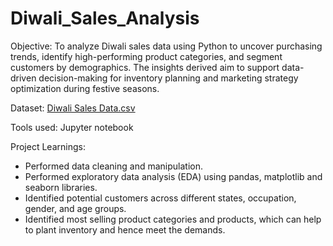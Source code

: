 # Diwali_Sales_Analysis
Objective:
To analyze Diwali sales data using Python to uncover purchasing trends, identify high-performing product categories, and segment customers by demographics. The insights derived aim to support data-driven decision-making for inventory planning and marketing strategy optimization during festive seasons. 

Dataset: [Diwali Sales Data.csv](https://github.com/VishalPolepaka/Diwali_Sales_Analysis/blob/9706dfa7be8101a0eeb67d38cfa2232d39d70680/Diwali%20Sales%20Data.csv)

Tools used: Jupyter notebook

Project Learnings:
* Performed data cleaning and manipulation.
* Performed exploratory data analysis (EDA) using pandas, matplotlib and seaborn libraries.
* Identified potential customers across different states, occupation, gender, and age groups.
* Identified most selling product categories and products, which can help to plant inventory and hence meet the demands.
